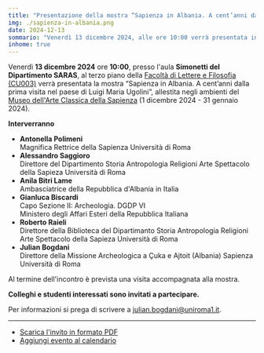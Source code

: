 ```yaml
---
title: "Presentazione della mostra “Sapienza in Albania. A cent’anni dalla prima visita nel paese di Luigi Maria Ugolini”"
img: ./sapienza-in-albania.png
date: 2024-12-13
sommario: "Venerdì 13 dicembre 2024, alle ore 10:00 verrà presentata in aula Simonetti la mostra “Sapienza in Albania” allestita presso gli ambienti del Museo dell'Arte Classica della Sapienza"
inhome: true
---
```


Venerdì **13 dicembre 2024** ore **10:00**, presso l'aula **Simonetti del Dipartimento SARAS**, al terzo piano della [Facoltà di Lettere e Filosofia (CU003)](https://virtualtour.uniroma1.it/?building=CU003&c=1) verrà presentata la mostra “Sapienza in Albania. A cent’anni dalla prima visita nel paese di Luigi Maria Ugolini”, allestita negli ambienti del [Museo dell'Arte Classica della Sapienza](https://web.uniroma1.it/polomuseale/museo-arte-classica) (1 dicembre 2024 - 31 gennaio 2024).

**Interverranno**

- **Antonella Polimeni**  
    Magnifica Rettrice della Sapienza Università di Roma
- **Alessandro Saggioro**  
    Direttore del Dipartimento Storia Antropologia Religioni
    Arte Spettacolo della Sapieza Università di Roma
- **Anila Bitri Lame**  
    Ambasciatrice della Repubblica d'Albania in Italia
- **Gianluca Biscardi**  
    Capo Sezione II: Archeologia. DGDP VI  
    Ministero degli Affari Esteri della Repubblica Italiana
- **Roberto Raieli**  
    Direttore della Biblioteca del Dipartimanto Storia Antropologia
    Religioni Arte Spettacolo della Sapieza Università di Roma
- **Julian Bogdani**  
    Direttore della Missione Archeologica a Çuka e Ajtoit (Albania)
    Sapienza Università di Roma

Al termine dell'incontro è prevista una visita accompagnata alla mostra.

**Colleghi e studenti interessati sono invitati a partecipare.**

Per informazioni si prega di scrivere a [julian.bogdani@uniroma1.it](mailto:julian.bogdani@uniroma1.it).

---

- [Scarica l'invito in formato PDF](./invito-presentazione-mostra-sapienza-in-albania.pdf)
- [Aggiungi evento al calendario](https://calendar.google.com/calendar/event?action=TEMPLATE&amp;tmeid=MmljYzNzZzRoZzc1c2cwdnBiZXI1bjgxY2oganVsaWFuLmJvZ2RhbmlAdW5pcm9tYTEuaXQ&amp;tmsrc=julian.bogdani%40uniroma1.it)